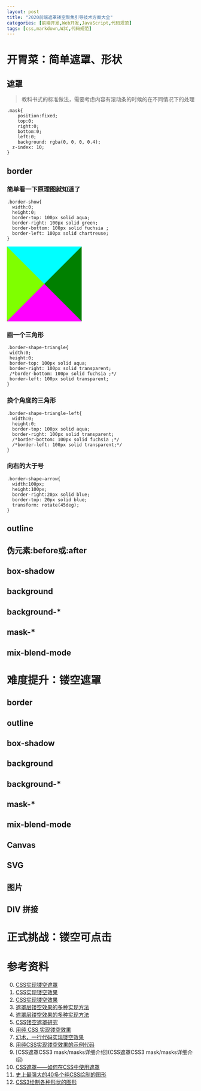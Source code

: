 ```yaml
---
layout: post
title: "2020前端遮罩镂空聚焦引导技术方案大全"
categories: [前端开发,Web开发,JavaScript,代码规范]
tags: [css,markdown,W3C,代码规范]
---
```




# 开胃菜：简单遮罩、形状

##  遮罩

> 教科书式的标准做法，需要考虑内容有滚动条的时候的在不同情况下的处理

```
.mask{
	position:fixed;
	top:0;
	right:0;
	bottom:0;
	left:0;
	background: rgba(0, 0, 0, 0.4);
  z-index: 10;
}
```

## border

### 简单看一下原理图就知道了

```
.border-show{
  width:0;
  height:0;
  border-top: 100px solid aqua;
  border-right: 100px solid green;
  border-bottom: 100px solid fuchsia ;
  border-left: 100px solid chartreuse;
}
```

<html>
	<head>
		<style type="text/css">
		.border-show{
  width:0;
  height:0;
  border-top: 100px solid aqua;
  border-right: 100px solid green;
  border-bottom: 100px solid fuchsia ;
  border-left: 100px solid chartreuse;
}
		</style>
	</head>
	<body>
		<div class="border-show"></div>
	</body>
</html>



### 画一个三角形

 ```
.border-shape-triangle{
  width:0;
  height:0;
  border-top: 100px solid aqua;
  border-right: 100px solid transparent;
  /*border-bottom: 100px solid fuchsia ;*/
  border-left: 100px solid transparent;
}
 ```

### 换个角度的三角形

```
.border-shape-triangle-left{
  width:0;
  height:0;
  border-top: 100px solid aqua;
  border-right: 100px solid transparent;
  /*border-bottom: 100px solid fuchsia ;*/
  /*border-left: 100px solid transparent;*/
}
```

### 向右的大于号

```
.border-shape-arrow{
  width:100px;
  height:100px;
  border-right:20px solid blue;
  border-top: 20px solid blue;
  transform: rotate(45deg);
}
```



## outline

## 伪元素:before或:after

## box-shadow

## background

##  background-*

## mask-*

## mix-blend-mode



# 难度提升：镂空遮罩

## border

## outline

## box-shadow

## background

##  background-*

## mask-*

## mix-blend-mode

## Canvas

## SVG

## 图片

## DIV 拼接



# 正式挑战：镂空可点击



# 参考资料

0. [CSS实现镂空遮罩](https://juejin.im/post/6844903919059992584)
1. [CSS实现镂空效果](https://juejin.im/post/6844903745248034829)
2. [CSS实现镂空效果](https://www.jqhtml.com/24047.html)
3. [遮罩层镂空效果的多种实现方法](https://www.cnblogs.com/ypppt/p/12883912.html)
4. [遮罩层镂空效果的多种实现方法](https://segmentfault.com/a/1190000022588200)
5. [CSS镂空遮罩研究](https://zhuanlan.zhihu.com/p/98697301)
6. [用纯 CSS 实现镂空效果](https://juejin.im/post/6844903781591842829)
7. [幻术，一行代码实现镂空效果](https://www.codercto.com/a/32810.html)
8. [用纯CSS实现镂空效果的示例代码](https://www.jb51.net/css/660316.html)
9. [CSS遮罩CSS3 mask/masks详细介绍](CSS遮罩CSS3 mask/masks详细介绍)
10. [CSS遮罩——如何在CSS中使用遮罩](https://www.w3cplus.com/css3/css-masking.html)
11. [史上最强大的40多个纯CSS绘制的图形](http://www.codeceo.com/article/40-css-shapes.html)
12. [CSS3绘制各种形状的图形](https://juejin.im/post/6844903881680355341)

